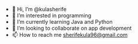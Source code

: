 - 👋 Hi, I’m @kulasherife
- 👀 I’m interested in programming
- 🌱 I’m currently learning Java and Python
- 💞️ I’m looking to collaborate on app development 
- 📫 How to reach me sherifekula96@gmail.com

<!---
kulasherife/kulasherife is a ✨ special ✨ repository because its `README.md` (this file) appears on your GitHub profile.
You can click the Preview link to take a look at your changes.
--->
